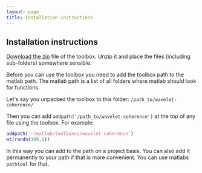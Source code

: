 ```yaml
---
layout: page
title: Installation instructions
---
```



Installation instructions
--------------------------

[Download the zip](https://github.com/grinsted/wavelet-coherence/archive/master.zip) file of the toolbox. Unzip it and place the files (including sub-folders) somewhere sensible. 

Before you can use the toolbox you need to add the toolbox path to the matlab path. The matlab path is a list of all folders where matlab should look for functions. 

Let's say you unpacked the toolbox to this folder: `/path_to/wavelet-coherence/`

Then you can add `addpath('/path_to/wavelet-coherence')` at the top of any file using the toolbox. For example:

```matlab
addpath('~/matlab/toolboxes/wavelet-coherence')
wt(randn(100,1))
```

In this way you can add to the path on a project basis. You can also add it permanently to your path if that is more convenient. You can use matlabs `pathtool` for that. 